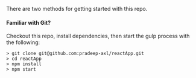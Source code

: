 There are two methods for getting started with this repo.

#### Familiar with Git?
Checkout this repo, install dependencies, then start the gulp process with the following:

```
> git clone git@github.com:pradeep-axl/reactApp.git
> cd reactApp
> npm install
> npm start
```
